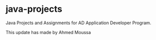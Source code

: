 # java-projects
Java Projects and Assignments for AD Application Developer Program.

This update has made by Ahmed Moussa


 

